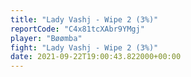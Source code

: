 ```yaml
---
title: "Lady Vashj - Wipe 2 (3%)"
reportCode: "C4x81tcXAbr9YMgj"
player: "Bøømba"
fight: "Lady Vashj - Wipe 2 (3%)"
date: 2021-09-22T19:00:43.822000+00:00
---
```

